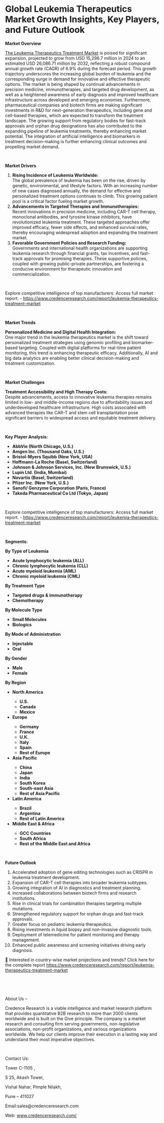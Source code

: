 # Global Leukemia Therapeutics Market Growth Insights, Key Players, and Future Outlook


<p><strong>Market Overview</strong></p>
<p><a href="https://www.credenceresearch.com/report/leukemia-therapeutics-treatment-market">The Leukemia Therapeutics Treatment Market</a> is poised for significant expansion, projected to grow from USD 15,296.7 million in 2024 to an estimated USD 26,086.71 million by 2032, reflecting a robust compound annual growth rate (CAGR) of 6.9% during the forecast period. This growth trajectory underscores the increasing global burden of leukemia and the corresponding surge in demand for innovative and effective therapeutic options. The market is being shaped by continual advancements in precision medicine, immunotherapies, and targeted drug development, as well as a heightened awareness of early diagnosis and improved healthcare infrastructure across developed and emerging economies. Furthermore, pharmaceutical companies and biotech firms are making significant investments in R&amp;D for next-generation therapeutics, including gene and cell-based therapies, which are expected to transform the treatment landscape. The growing support from regulatory bodies for fast-track approvals and orphan drug designations has also contributed to the expanding pipeline of leukemia treatments, thereby enhancing market potential. The integration of artificial intelligence and biomarkers in treatment decision-making is further enhancing clinical outcomes and propelling market demand.</p>
<p><strong>&nbsp;</strong></p>
<p><strong>Market Drivers</strong></p>
<ol>
<li><strong> Rising Incidence of Leukemia Worldwide:</strong><br data-start="1377" data-end="1380" /> The global prevalence of leukemia has been on the rise, driven by genetic, environmental, and lifestyle factors. With an increasing number of new cases diagnosed annually, the demand for effective and personalized treatment options continues to climb. This growing patient pool is a critical factor fueling market growth.</li>
<li data-start="1703" data-end="2110"><strong data-start="1703" data-end="1765"> Advancements in Targeted Therapies and Immunotherapies:</strong><br data-start="1765" data-end="1768" /> Recent innovations in precision medicine, including CAR-T cell therapy, monoclonal antibodies, and tyrosine kinase inhibitors, have revolutionized leukemia treatment. These targeted approaches offer improved efficacy, fewer side effects, and enhanced survival rates, thereby encouraging widespread adoption and expanding the treatment market.</li>
<li data-start="2112" data-end="2513"><strong data-start="2112" data-end="2170"> Favorable Government Policies and Research Funding:</strong><br data-start="2170" data-end="2173" /> Governments and international health organizations are supporting leukemia research through financial grants, tax incentives, and fast-track approvals for promising therapies. These supportive policies, coupled with growing public-private partnerships, are fostering a conducive environment for therapeutic innovation and commercialization.</li>
</ol>
<p>&nbsp;</p>
<p>Explore competitive intelligence of top manufacturers: Access full market report. - <a href="https://www.credenceresearch.com/report/leukemia-therapeutics-treatment-market">https://www.credenceresearch.com/report/leukemia-therapeutics-treatment-market</a></p>
<p><strong>&nbsp;</strong></p>
<p><strong>Market Trends</strong></p>
<p><strong>Personalized Medicine and Digital Health Integration:</strong><br data-start="2627" data-end="2630" /> One major trend in the leukemia therapeutics market is the shift toward personalized treatment strategies using genomic profiling and biomarker-based targeting. Coupled with digital platforms for real-time patient monitoring, this trend is enhancing therapeutic efficacy. Additionally, AI and big data analytics are enabling better clinical decision-making and treatment customization.</p>
<p><strong>&nbsp;</strong></p>
<p><strong>Market Challenges</strong></p>
<p><strong>Treatment Accessibility and High Therapy Costs:</strong><br data-start="3085" data-end="3088" /> Despite advancements, access to innovative leukemia therapies remains limited in low- and middle-income regions due to affordability issues and underdeveloped healthcare infrastructure. High costs associated with advanced therapies like CAR-T and stem cell transplantation pose significant barriers to widespread access and equitable treatment delivery.</p>
<p><strong>&nbsp;</strong></p>
<p><strong>Key Player Analysis:</strong></p>
<ul>
<li><strong>AbbVie (North Chicago, U.S.)</strong></li>
<li><strong>Amgen Inc. (Thousand Oaks, U.S.)</strong></li>
<li><strong>Bristol-Myers Squibb (New York, USA)</strong></li>
<li><strong>Hoffmann-La Roche (Basel, Switzerland)</strong></li>
<li><strong>Johnson &amp; Johnson Services, Inc. (New Brunswick, U.S.)</strong></li>
<li><strong>Lupin Ltd. (India, Mumbai)</strong></li>
<li><strong>Novartis&nbsp;(Basel, Switzerland)</strong></li>
<li><strong>Pfizer Inc. (New York, U.S.)</strong></li>
<li><strong>Sanofi/ Genzyme Corporation (Paris, France)</strong></li>
<li><strong>Takeda Pharmaceutical Co Ltd&nbsp;(Tokyo, Japan)</strong></li>
</ul>
<p><strong>&nbsp;</strong></p>
<p>Explore competitive intelligence of top manufacturers: Access full market report. - <a href="https://www.credenceresearch.com/report/leukemia-therapeutics-treatment-market">https://www.credenceresearch.com/report/leukemia-therapeutics-treatment-market</a></p>
<p><strong>&nbsp;</strong></p>
<p><strong>Segments:</strong></p>
<p><strong>By Type of Leukemia</strong></p>
<ul>
<li><strong>Acute lymphocytic leukemia (ALL)</strong></li>
<li><strong>Chronic lymphocytic leukemia (CLL)</strong></li>
<li><strong>Acute myeloid leukemia (AML)</strong></li>
<li><strong>Chronic myeloid leukemia (CML)</strong></li>
</ul>
<p><strong>By Treatment Type</strong></p>
<ul>
<li><strong>Targeted drugs &amp; immunotherapy</strong></li>
<li><strong>Chemotherapy</strong></li>
</ul>
<p><strong>By Molecule Type</strong></p>
<ul>
<li><strong>Small Molecules</strong></li>
<li><strong>Biologics</strong></li>
</ul>
<p><strong>By Mode of Administration</strong></p>
<ul>
<li><strong>Injectable</strong></li>
<li><strong>Oral</strong></li>
</ul>
<p><strong>By Gender</strong></p>
<ul>
<li><strong>Male</strong></li>
<li><strong>Female</strong></li>
</ul>
<p><strong>By Region</strong></p>
<ul>
<li><strong>North America</strong></li>
<ul>
<li><strong>U.S.</strong></li>
<li><strong>Canada</strong></li>
<li><strong>Mexico</strong></li>
</ul>
<li><strong>Europe</strong></li>
<ul>
<li><strong>Germany</strong></li>
<li><strong>France</strong></li>
<li><strong>U.K.</strong></li>
<li><strong>Italy</strong></li>
<li><strong>Spain</strong></li>
<li><strong>Rest of Europe</strong></li>
</ul>
<li><strong>Asia Pacific</strong></li>
<ul>
<li><strong>China</strong></li>
<li><strong>Japan</strong></li>
<li><strong>India</strong></li>
<li><strong>South Korea</strong></li>
<li><strong>South-east Asia</strong></li>
<li><strong>Rest of Asia Pacific</strong></li>
</ul>
<li><strong>Latin America</strong></li>
<ul>
<li><strong>Brazil</strong></li>
<li><strong>Argentina</strong></li>
<li><strong>Rest of Latin America</strong></li>
</ul>
<li><strong>Middle East &amp; Africa</strong></li>
<ul>
<li><strong>GCC Countries</strong></li>
<li><strong>South Africa</strong></li>
<li><strong>Rest of the Middle East and Africa</strong></li>
</ul>
</ul>
<p><strong>&nbsp;</strong></p>
<p><strong>Future Outlook </strong></p>
<ol>
<li>Accelerated adoption of gene editing technologies such as CRISPR in leukemia treatment development.</li>
<li data-start="3589" data-end="3656">Expansion of CAR-T cell therapies into broader leukemia subtypes.</li>
<li data-start="3660" data-end="3726">Growing integration of AI in diagnostics and treatment planning.</li>
<li data-start="3730" data-end="3805">Increased collaborations between biotech firms and research institutions.</li>
<li data-start="3809" data-end="3890">Rise in clinical trials for combination therapies targeting multiple mutations.</li>
<li data-start="3894" data-end="3970">Strengthened regulatory support for orphan drugs and fast-track approvals.</li>
<li data-start="3974" data-end="4025">Greater focus on pediatric leukemia therapeutics.</li>
<li data-start="4029" data-end="4101">Rising investments in liquid biopsy and non-invasive diagnostic tools.</li>
<li data-start="4105" data-end="4180">Deployment of telemedicine for patient monitoring and therapy management.</li>
<li data-start="4185" data-end="4261">Enhanced public awareness and screening initiatives driving early diagnosis.</li>
</ol>
<p>📌 Interested in country-wise market projections and trends? Click here for the complete report <a href="https://www.credenceresearch.com/report/leukemia-therapeutics-treatment-market">https://www.credenceresearch.com/report/leukemia-therapeutics-treatment-market</a></p>
<p>&nbsp;</p>
<p>&nbsp;</p>
<p>About Us &ndash;</p>
<p>Credence Research is a viable intelligence and market research platform that provides quantitative B2B research to more than 2000 clients worldwide and is built on the Give principle. The company is a market research and consulting firm serving governments, non-legislative associations, non-profit organizations, and various organizations worldwide. We help our clients improve their execution in a lasting way and understand their most imperative objectives.</p>
<p>&nbsp;</p>
<p>Contact Us:</p>
<p>Tower C-1105 ,</p>
<p>S 25, Akash Tower,</p>
<p>Vishal Nahar, Pimple Nilakh,</p>
<p>Pune &ndash; 411027</p>
<p>Email:sales@credenceresearch.com</p>
<p>Web: <a href="http://www.credenceresearch.com/">www.credenceresearch.com/</a></p>

